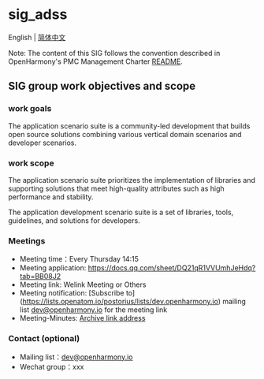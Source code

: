 # sig_adss
English | [简体中文](./sig_adss_cn.md)

Note: The content of this SIG follows the convention described in OpenHarmony's PMC Management Charter [README](../../zh/pmc.md).

## SIG group work objectives and scope

### work goals
The application scenario suite is a community-led development that builds open source solutions combining various vertical domain scenarios and developer scenarios.

### work scope
The application scenario suite prioritizes the implementation of libraries and supporting solutions that meet high-quality attributes such as high performance and stability.

The application development scenario suite is a set of libraries, tools, guidelines, and solutions for developers.

### Meetings
 - Meeting time：Every Thursday 14:15
 - Meeting application: https://docs.qq.com/sheet/DQ21qR1VVUmhJeHdq?tab=BB08J2
 - Meeting link: Welink Meeting or Others
 - Meeting notification: [Subscribe to] (https://lists.openatom.io/postorius/lists/dev.openharmony.io) mailing list dev@openharmony.io for the meeting link
 - Meeting-Minutes: [Archive link address](https://gitee.com/openharmony-sig/sig-content)

### Contact (optional)

- Mailing list：dev@openharmony.io
- Wechat group：xxx
